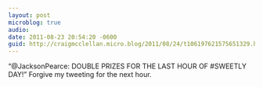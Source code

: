 ```yaml
---
layout: post
microblog: true
audio: 
date: 2011-08-23 20:54:20 -0600
guid: http://craigmcclellan.micro.blog/2011/08/24/t106197621575651329.html
---
```

“@JacksonPearce: DOUBLE PRIZES FOR THE LAST HOUR OF #SWEETLY DAY!” Forgive my tweeting for the next hour.
